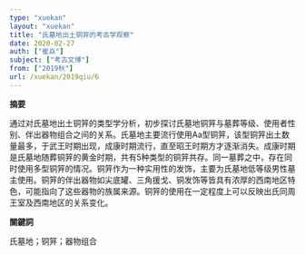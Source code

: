 ```yaml
---
type: "xuekan"
layout: "xuekan"
title: "氏墓地出土铜笄的考古学观察"
date: 2020-02-27
auth: ["崔焱"]
subject: ["考古文博"]
from: ["2019秋"]
url: /xuekan/2019qiu/6
---
```


**摘要**      

通过对氏墓地出土铜笄的类型学分析，初步探讨氏墓地铜笄与墓葬等级、使用者性别、伴出器物组合之间的关系。氏墓地主要流行使用Aa型铜笄，该型铜笄出土数量最多，于武王时期出现，成康时期流行，直至昭王时期方才逐渐消失。成康时期是氏墓地随葬铜笄的黄金时期，共有5种类型的铜笄共存。同一墓葬之中，存在同时使用多型铜笄的情况。铜笄作为一种实用性的发饰，主要为氏墓地低等级男性墓主使用。铜笄的伴出器物如尖底罐、三角援戈、铜发饰等皆具有浓厚的西南地区特色，可能指向了这些器物的族属来源。铜笄的使用在一定程度上可以反映出氏同周王室及西南地区的关系变化。

**關鍵詞**

氏墓地；铜笄；器物组合
